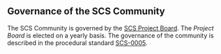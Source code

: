 ## Governance of the SCS Community

The SCS Community is governed by the [SCS Project Board](/community/governance/project-board). The _Project Board_ is elected on a yearly basis.
The governance of the community is described in the procedural standard [SCS-0005](https://docs.scs.community/standards/global/scs-0005).

